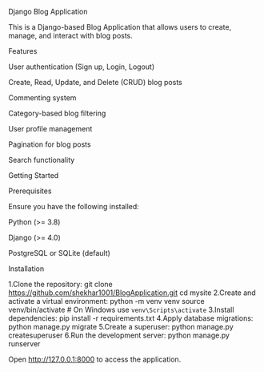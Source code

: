 Django Blog Application

This is a Django-based Blog Application that allows users to create, manage, and interact with blog posts.

Features

User authentication (Sign up, Login, Logout)

Create, Read, Update, and Delete (CRUD) blog posts

Commenting system

Category-based blog filtering

User profile management

Pagination for blog posts

Search functionality

Getting Started

Prerequisites

Ensure you have the following installed:

Python (>= 3.8)

Django (>= 4.0)

PostgreSQL or SQLite (default)

Installation

1.Clone the repository:
git clone https://github.com/shekhar1001/BlogApplication.git
cd mysite
2.Create and activate a virtual environment:
python -m venv venv
source venv/bin/activate  # On Windows use `venv\Scripts\activate`
3.Install dependencies:
pip install -r requirements.txt
4.Apply database migrations:
python manage.py migrate
5.Create a superuser:
python manage.py createsuperuser
6.Run the development server:
python manage.py runserver

Open http://127.0.0.1:8000 to access the application.


























